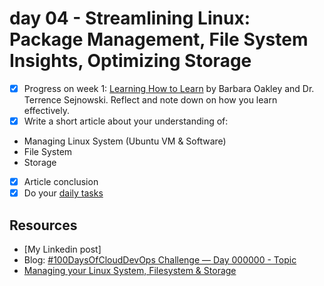 # day 04 - Streamlining Linux: Package Management, File System Insights, Optimizing Storage

- [x] Progress on week 1: [Learning How to Learn](https://www.coursera.org/learn/learning-how-to-learn) by Barbara Oakley and Dr. Terrence Sejnowski. Reflect and note down on how you learn effectively.
- [x] Write a short article about your understanding of:
- Managing Linux System (Ubuntu VM & Software)
- File System
- Storage
- [x] Article conclusion
- [x] Do your [daily tasks](https://github.com/agcdtmr/100DaysOfCloudDevOps/blob/main/README.md#do-the-work-work-work-work)

## Resources

- [My Linkedin post]
- Blog: [#100DaysOfCloudDevOps Challenge — Day 000000 - Topic]()
- [Managing your Linux System, Filesystem & Storage](https://github.com/MichaelCade/90DaysOfDevOps/blob/main/2022/Days/day16.md)
